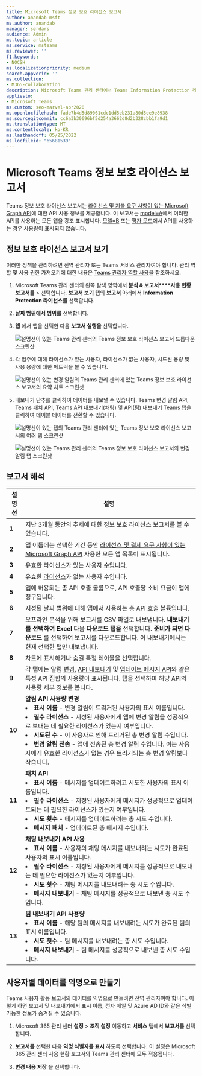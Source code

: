 ```yaml
---
title: Microsoft Teams 정보 보호 라이선스 보고서
author: anandab-msft
ms.author: anandab
manager: serdars
audience: Admin
ms.topic: article
ms.service: msteams
ms.reviewer: ''
f1.keywords:
- NOCSH
ms.localizationpriority: medium
search.appverid: ''
ms.collection:
- M365-collaboration
description: Microsoft Teams 관리 센터에서 Teams Information Protection 라이선스 보고서를 사용하여 조직의 앱이 변경 알림 이벤트 구독 API를 사용하는 방법을 알아봅니다.
appliesto:
- Microsoft Teams
ms.custom: seo-marvel-apr2020
ms.openlocfilehash: fade7b4d5d89061cdc1dd5eb231a80d5ee9e8938
ms.sourcegitcommit: cc6a3b30696bf5d254a3662d8d2b328cbb1fa9d1
ms.translationtype: MT
ms.contentlocale: ko-KR
ms.lasthandoff: 05/25/2022
ms.locfileid: "65681539"
---
```

# <a name="microsoft-teams-information-protection-license-report"></a>Microsoft Teams 정보 보호 라이선스 보고서


Teams 정보 보호 라이선스 보고서는 [라이선스 및 지불 요구 사항이 있는 Microsoft Graph API](/graph/teams-licenses)에 대한 API 사용 정보를 제공합니다. 이 보고서는 [model=A](/graph/teams-licenses#modela-requirements)에서 이러한 API를 사용하는 모든 앱을 강조 표시합니다. [모델=B](/graph/teams-licenses#modelb-requirements) 또는 [평가 모드](/graph/teams-licenses#evaluation-mode-default-requirements)에서 API를 사용하는 경우 사용량이 표시되지 않습니다. 


## <a name="view-the-information-protection-license-report"></a>정보 보호 라이선스 보고서 보기

이러한 정책을 관리하려면 전역 관리자 또는 Teams 서비스 관리자여야 합니다. 관리 역할 및 사용 권한 가져오기에 대한 내용은 [Teams 관리자 역할 사용](../using-admin-roles.md)을 참조하세요.

1. Microsoft Teams 관리 센터의 왼쪽 탐색 영역에서 **분석 & 보고서****사용 현황 보고서를** >  선택합니다. **보고서 보기** 탭의 **보고서** 아래에서 **Information Protection 라이선스를** 선택합니다.
2. **날짜 범위에서 범위를** 선택합니다.
3. **앱** 에서 앱을 선택한 다음 **보고서 실행을** 선택합니다.

    ![설명선이 있는 Teams 관리 센터의 Teams 정보 보호 라이선스 보고서 드롭다운 스크린샷](../media/teams-info-protection-license-report-dropdown-with-callouts.png "설명선이 있는 Teams 관리 센터의 Teams 정보 보호 라이선스 보고서 드롭다운 스크린샷")

4. 각 범주에 대해 라이선스가 있는 사용자, 라이선스가 없는 사용자, 시드된 용량 및 사용 용량에 대한 메트릭을 볼 수 있습니다. 

    ![설명선이 있는 변경 알림의 Teams 관리 센터에 있는 Teams 정보 보호 라이선스 보고서의 요약 차트 스크린샷](../media/teams-info-protection-license-report-chart-with-callouts.png "설명선이 있는 변경 알림의 Teams 관리 센터에 있는 Teams 정보 보호 라이선스 보고서의 요약 차트 스크린샷")

5. 내보내기 단추를 클릭하여 데이터를 내보낼 수 있습니다. Teams 변경 알림 API, Teams 패치 API, Teams API 내보내기(채팅) 및 API(팀) 내보내기 Teams 탭을 클릭하여 테이블 데이터를 전환할 수 있습니다. 

    ![설명선이 있는 탭의 Teams 관리 센터에 있는 Teams 정보 보호 라이선스 보고서의 여러 탭 스크린샷](../media/teams-info-protection-license-report-legend-tabs-with-callouts.png "설명선이 있는 탭의 Teams 관리 센터에 있는 Teams 정보 보호 라이선스 보고서의 여러 탭 스크린샷")

    ![설명선이 있는 Teams 관리 센터의 Teams 정보 보호 라이선스 보고서의 변경 알림 탭 스크린샷](../media/teams-info-protection-license-report-change-notification-with-callouts.png "설명선이 있는 Teams 관리 센터의 Teams 정보 보호 라이선스 보고서의 변경 알림 탭 스크린샷")


## <a name="interpret-the-report"></a>보고서 해석

|설명선 |설명  |
|--------|-------------|
|**1**   |지난 3개월 동안의 추세에 대한 정보 보호 라이선스 보고서를 볼 수 있습니다. |
|**2**   |앱 이름에는 선택한 기간 동안 [라이선스 및 결제 요구 사항이 있는 Microsoft Graph API](/graph/teams-licenses) 사용한 모든 앱 목록이 표시됩니다.|
|**3**   |유효한 라이선스가 있는 사용자 [수입니다](/graph/teams-licenses#required-licenses-for-modela).  |
|**4**   |유효한 [라이선스](/graph/teams-licenses#required-licenses-for-modela)가 없는 사용자 수입니다.  |
|**5**   |앱에 허용되는 총 API 호출 볼륨으로, API 호출당 소비 요금이 앱에 청구됩니다. |
|**6**   |지정된 날짜 범위에 대해 앱에서 사용하는 총 API 호출 볼륨입니다. |
|**7**   |오프라인 분석을 위해 보고서를 CSV 파일로 내보냅니다. **내보내기를 선택하여 Excel** 다음 **다운로드 탭을** 선택합니다. **준비가 되면 다운로드** 를 선택하여 보고서를 다운로드합니다. 이 내보내기에서는 현재 선택한 탭만 내보냅니다.|
|**8**   |차트에 표시하거나 숨길 특정 레이블을 선택합니다. |
|**9**   |각 탭에는 알림 [변경](/graph/api/resources/webhooks), [API 내보내기](/microsoftteams/export-teams-content) 및 [업데이트 메시지 API](/graph/api/message-update)와 같은 특정 API 집합의 사용량이 표시됩니다. 탭을 선택하여 해당 API의 사용량 세부 정보를 봅니다. |
|**10**   |**알림 API 사용량 변경**<li>**표시 이름** - 변경 알림이 트리거된 사용자의 표시 이름입니다.</li><li>**필수 라이선스** - 지정된 사용자에게 앱에 변경 알림을 성공적으로 보내는 데 필요한 라이선스가 있는지 여부입니다.</li><li>**시도된 수** - 이 사용자로 인해 트리거된 총 변경 알림 수입니다.</li><li>**변경 알림 전송** - 앱에 전송된 총 변경 알림 수입니다. 이는 사용자에게 유효한 라이선스가 없는 경우 트리거되는 총 변경 알림보다 작습니다.</li>|
|**11**|**패치 API**<li>**표시 이름** - 메시지를 업데이트하려고 시도한 사용자의 표시 이름입니다.</li> <li>**필수 라이선스** - 지정된 사용자에게 메시지가 성공적으로 업데이트되는 데 필요한 라이선스가 있는지 여부입니다.</li><li>**시도 횟수** - 메시지를 업데이트하려는 총 시도 수입니다.</li><li>**메시지 패치** - 업데이트된 총 메시지 수입니다.</li>|
|**12**|**채팅 내보내기 API 사용**<li>**표시 이름** - 사용자의 채팅 메시지를 내보내려는 시도가 완료된 사용자의 표시 이름입니다.</li><li>**필수 라이선스** - 지정된 사용자에게 메시지를 성공적으로 내보내는 데 필요한 라이선스가 있는지 여부입니다.</li><li>**시도 횟수** - 채팅 메시지를 내보내려는 총 시도 수입니다.</li><li>**메시지 내보내기** - 채팅 메시지를 성공적으로 내보낸 총 시도 수입니다.</li> |
|**13**|**팀 내보내기 API 사용량**<li>**표시 이름** - 해당 팀의 메시지를 내보내려는 시도가 완료된 팀의 표시 이름입니다.</li><li>**시도 횟수** - 팀 메시지를 내보내려는 총 시도 수입니다.</li><li>**메시지 내보내기** - 팀 메시지를 성공적으로 내보낸 총 시도 수입니다.</li> |


## <a name="make-the-user-specific-data-anonymous"></a>사용자별 데이터를 익명으로 만들기

Teams 사용자 활동 보고서의 데이터를 익명으로 만들려면 전역 관리자여야 합니다. 이렇게 하면 보고서 및 내보내기에서 표시 이름, 전자 메일 및 Azure AD ID와 같은 식별 가능한 정보가 숨겨질 수 있습니다.

1. Microsoft 365 관리 센터 **설정** \> **조직 설정** 이동하고 **서비스** 탭에서 **보고서를** 선택합니다.
    
2. **보고서를** 선택한 다음 **익명 식별자를 표시** 하도록 선택합니다. 이 설정은 Microsoft 365 관리 센터 사용 현황 보고서와 Teams 관리 센터에 모두 적용됩니다.
  
3. **변경 내용 저장** 을 선택합니다.